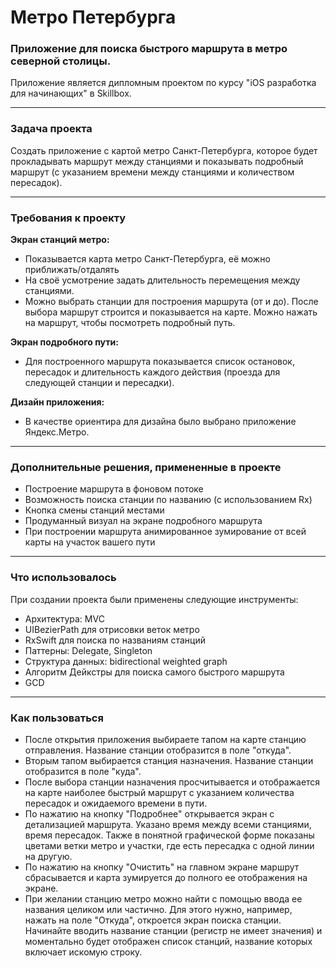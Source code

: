# Метро Петербурга
### Приложение для поиска быстрого маршрута в метро северной столицы.

Приложение является дипломным проектом по курсу "iOS разработка для начинающих" в Skillbox.
****
### Задача проекта
Cоздать приложение с картой метро Санкт-Петербурга, которое будет прокладывать маршрут между станциями и показывать подробный маршрут (с указанием времени между станциями и количеством пересадок).
****
### Требования к проекту

__Экран станций метро:__
- Показывается карта метро Санкт-Петербурга, её можно приближать/отдалять
- На своё усмотрение задать длительность перемещения между станциями.
- Можно выбрать станции для построения маршрута (от и до). После выбора маршрут строится и показывается на карте. Можно нажать на маршрут, чтобы посмотреть подробный путь.

__Экран подробного пути:__
- Для построенного маршрута показывается список остановок, пересадок и длительность каждого действия (проезда для следующей станции и пересадки).

__Дизайн приложения:__
- В качестве ориентира для дизайна было выбрано приложение Яндекс.Метро.
****
### Дополнительные решения, примененные в проекте
- Построение маршрута в фоновом потоке
- Возможность поиска станции по названию (с использованием Rx)
- Кнопка смены станций местами
- Продуманный визуал на экране подробного маршрута
- При построении маршрута анимированное зумирование от всей карты на участок вашего пути
****
### Что использовалось
При создании проекта были применены следующие инструменты:
- Архитектура: MVC
- UIBezierPath для отрисовки веток метро
- RxSwift для поиска по названиям станций
- Паттерны: Delegate, Singleton
- Структура данных: bidirectional weighted graph
- Алгоритм Дейкстры для поиска самого быстрого маршрута
- GCD
****
### Как пользоваться
- После открытия приложения выбираете тапом на карте станцию отправления. Название станции отобразится в поле "откуда".
- Вторым тапом выбирается станция назначения. Название станции отобразится в поле "куда".
- После выбора станции назначения просчитывается и отображается на карте наиболее быстрый маршрут с указанием количества пересадок и ожидаемого времени в пути.
- По нажатию на кнопку "Подробнее" открывается экран с детализацией маршрута. Указано время между всеми станциями, время пересадок. Также в понятной графической форме показаны цветами ветки метро и участки, где есть пересадка с одной линии на другую.
- По нажатию на кнопку "Очистить" на главном экране маршрут сбрасывается и карта зумируется до полного ее отображения на экране.
- При желании станцию метро можно найти с помощью ввода ее названия целиком или частично. Для этого нужно, например, нажать на поле "Откуда", откроется экран поиска станции. Начинайте вводить название станции (регистр не имеет значения) и моментально будет отображен список станций, название которых включает искомую строку.
